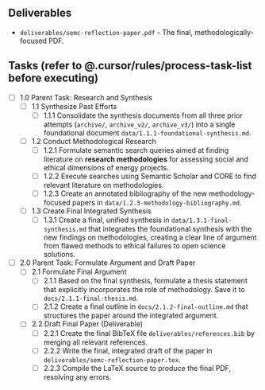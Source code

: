 ## Deliverables

- `deliverables/semc-reflection-paper.pdf` - The final, methodologically-focused PDF.

## Tasks (refer to @.cursor/rules/process-task-list before executing)

- [ ] 1.0 Parent Task: Research and Synthesis
  - [ ] 1.1 Synthesize Past Efforts
    - [ ] 1.1.1 Consolidate the synthesis documents from all three prior attempts (`archive/`, `archive_v2/`, `archive_v3/`) into a single foundational document `data/1.1.1-foundational-synthesis.md`.
  - [ ] 1.2 Conduct Methodological Research
    - [ ] 1.2.1 Formulate semantic search queries aimed at finding literature on **research methodologies** for assessing social and ethical dimensions of energy projects.
    - [ ] 1.2.2 Execute searches using Semantic Scholar and CORE to find relevant literature on methodologies.
    - [ ] 1.2.3 Create an annotated bibliography of the new methodology-focused papers in `data/1.2.3-methodology-bibliography.md`.
  - [ ] 1.3 Create Final Integrated Synthesis
    - [ ] 1.3.1 Create a final, unified synthesis in `data/1.3.1-final-synthesis.md` that integrates the foundational synthesis with the new findings on methodologies, creating a clear line of argument from flawed methods to ethical failures to open science solutions.

- [ ] 2.0 Parent Task: Formulate Argument and Draft Paper
  - [ ] 2.1 Formulate Final Argument
    - [ ] 2.1.1 Based on the final synthesis, formulate a thesis statement that explicitly incorporates the role of methodology. Save it to `docs/2.1.1-final-thesis.md`.
    - [ ] 2.1.2 Create a final outline in `docs/2.1.2-final-outline.md` that structures the paper around the integrated argument.
  - [ ] 2.2 Draft Final Paper (Deliverable)
    - [ ] 2.2.1 Create the final BibTeX file `deliverables/references.bib` by merging all relevant references.
    - [ ] 2.2.2 Write the final, integrated draft of the paper in `deliverables/semc-reflection-paper.tex`.
    - [ ] 2.2.3 Compile the LaTeX source to produce the final PDF, resolving any errors. 